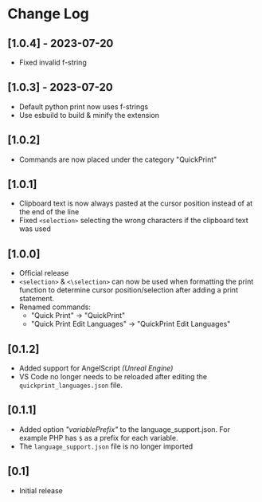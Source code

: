 # Change Log

## [1.0.4] - 2023-07-20
- Fixed invalid f-string


## [1.0.3] - 2023-07-20
- Default python print now uses f-strings
- Use esbuild to build & minify the extension


## [1.0.2]
- Commands are now placed under the category "QuickPrint"


## [1.0.1]
- Clipboard text is now always pasted at the cursor position instead of at the end of the line
- Fixed `<selection>` selecting the wrong characters if the clipboard text was used


## [1.0.0]
- Official release
- `<selection>` & `<\selection>` can now be used when formatting the print function to determine cursor position/selection after adding a print statement.
- Renamed commands: 
  - "Quick Print" -> "QuickPrint"
  - "Quick Print Edit Languages" -> "QuickPrint Edit Languages"


## [0.1.2]
- Added support for AngelScript _(Unreal Engine)_
- VS Code no longer needs to be reloaded after editing the `quickprint_languages.json` file.


## [0.1.1]
- Added option _"variablePrefix"_ to the language_support.json. For example PHP has `$` as a prefix for each variable.
- The `language_support.json` file is no longer imported


## [0.1]

- Initial release